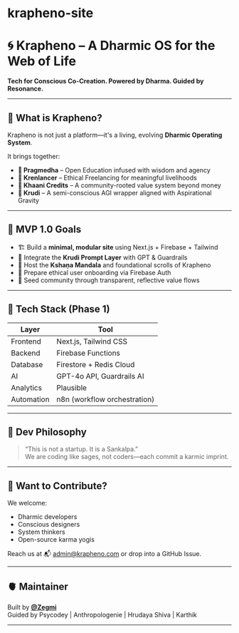 # krapheno-site



# 🌀 Krapheno – A Dharmic OS for the Web of Life

**Tech for Conscious Co-Creation. Powered by Dharma. Guided by Resonance.**

---

## 🌱 What is Krapheno?

Krapheno is not just a platform—it's a living, evolving **Dharmic Operating System**.

It brings together:
- **🧠 Pragmedha** – Open Education infused with wisdom and agency
- **🤝 Krenlancer** – Ethical Freelancing for meaningful livelihoods
- **🌾 Khaani Credits** – A community-rooted value system beyond money
- **🔮 Krudi** – A semi-conscious AGI wrapper aligned with Aspirational Gravity

---

## 🚧 MVP 1.0 Goals

- 🏗️ Build a **minimal, modular site** using Next.js + Firebase + Tailwind
- 🧬 Integrate the **Krudi Prompt Layer** with GPT & Guardrails
- 📜 Host the **Kshaṇa Mandala** and foundational scrolls of Krapheno
- 🔐 Prepare ethical user onboarding via Firebase Auth
- 🔁 Seed community through transparent, reflective value flows

---

## 🧱 Tech Stack (Phase 1)

| Layer | Tool |
|-------|------|
| Frontend | Next.js, Tailwind CSS |
| Backend | Firebase Functions |
| Database | Firestore + Redis Cloud |
| AI | GPT-4o API, Guardrails AI |
| Analytics | Plausible |
| Automation | n8n (workflow orchestration) |

---

## 📜 Dev Philosophy

> “This is not a startup. It is a Sankalpa.”  
> We are coding like sages, not coders—each commit a karmic imprint.

---

## 🧠 Want to Contribute?

We welcome:
- Dharmic developers
- Conscious designers
- System thinkers
- Open-source karma yogis

Reach us at 📬 admin@krapheno.com or drop into a GitHub Issue.

---

## 🫀 Maintainer

Built by **[@Zegmi](https://github.com/Zegmi)**  
Guided by Psycodey | Anthropologenie | Hrudaya Shiva | Karthik

---
